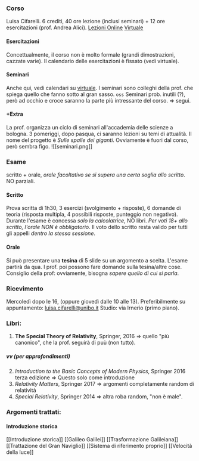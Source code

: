 ### Corso
Luisa Cifarelli. 6 crediti, 40 ore lezione (inclusi seminari) + 12 ore esercitazioni (prof. Andrea Alici).
[Lezioni Online](https://teams.microsoft.com/l/meetup-join/19%3ameeting_Y2NkZTQ5MzgtMTY2Yi00YTcyLTgxNGUtM2FjYjAyNDgwNWM4%40thread.v2/0?context=%7b%22Tid%22%3a%22e99647dc-1b08-454a-bf8c-699181b389ab%22%2c%22Oid%22%3a%22af69d290-4444-4b71-8892-3331f1972be8%22%7d) [Virtuale](https://virtuale.unibo.it/course/view.php?id=27914)
#### Esercitazioni
Concettualmente, il corso non è molto formale (grandi dimostrazioni, cazzate varie). Il calendario delle esercitazioni è fissato (vedi virtuale).
#### Seminari
Anche qui, vedi calendari su [virtuale](https://virtuale.unibo.it/course/view.php?id=27914). I seminari sono colleghi della prof. che spiega quello che fanno sotto al gran sasso.
`oss` Seminari prob. inutili (?), però ad occhio e croce saranno la parte più intressante del corso. => segui.
#### +Extra
La prof. organizza un ciclo di seminari all'accademia delle scienze a bologna. 3 pomeriggi, dopo pasqua, ci saranno lezioni su temi di attualità. Il nome del progetto è _Sulle spalle dei giganti_. Ovviamente è fuori dal corso, però sembra figo.
![[seminari.png]]

### Esame
scritto + orale, _orale facoltativo se si supera una certa soglia allo scritto_. NO parziali.
#### Scritto
Prova scritta di 1h30, 3 esercizi (svolgimento + risposte), 6 domande di teoria (risposta multipla, 4 possibili risposte, punteggio non negativo). Durante l'esame è concessa _solo la calcolatrice_, NO libri.
_Per voti 18+ allo scritto, l'orale NON è obbligatorio_.
Il voto dello scritto resta valido per tutti gli appelli _dentro la stessa sessione_.
#### Orale
Si può presentare una **tesina** di 5 slide su un argomento a scelta. L'esame partirà da qua. I prof. poi possono fare domande sulla tesina/altre cose. 
Consiglio della prof: ovviamente, bisogna _sapere quello di cui si parla_.

### Ricevimento
Mercoledì dopo le 16, (oppure giovedì dalle 10 alle 13). Preferibilmente su appuntamento:
luisa.cifarelli@unibo.it
Studio: via Irnerio (primo piano).

### Libri:
1. __The Special Theory of Relativity__, Springer, 2016 => quello "più canonico", che la prof. seguirà di puù (non tutto).
##### vv (per approfondimenti)
2. _Introduction to the Basic Concepts of Modern Physics_, Springer 2016 terza edizione => Questo solo come introduzione
3. _Relativity Matters_, Springer 2017 => argomenti completamente random di relatività
4. _Special Relativity_, Springer 2014 => altra roba random, "non è male".

### Argomenti trattati:
#### Introduzione storica
[[Introduzione storica]]
[[Galileo Galilei]]
[[Trasformazione Galileiana]]
[[Trattazione del Gran Naviglio]]
[[Sistema di riferimento proprio]]
[[Velocità della luce]]